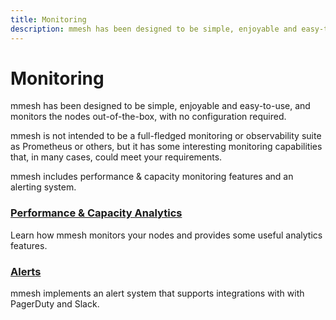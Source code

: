 ```yaml
---
title: Monitoring
description: mmesh has been designed to be simple, enjoyable and easy-to-use, and monitors the nodes out-of-the-box, with no configuration required.
---
```


# Monitoring

mmesh has been designed to be simple, enjoyable and easy-to-use, and monitors the nodes out-of-the-box, with no configuration required.

mmesh is not intended to be a full-fledged monitoring or observability suite as Prometheus or others, but it has some interesting monitoring capabilities that, in many cases, could meet your requirements.

mmesh includes performance & capacity monitoring features and an alerting system.

### [Performance & Capacity Analytics](/docs/platform/monitoring/analytics/)

Learn how mmesh monitors your nodes and provides some useful analytics features.

### [Alerts](/docs/platform/monitoring/alerts/)

mmesh implements an alert system that supports integrations with with PagerDuty and Slack.

